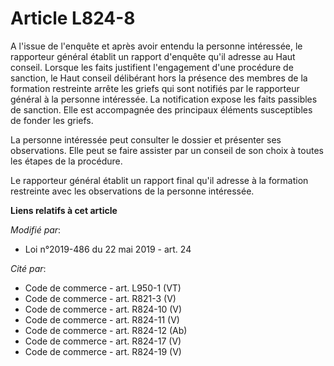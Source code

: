 # Article L824-8

A l'issue de l'enquête et après avoir entendu la personne intéressée, le rapporteur général établit un rapport d'enquête
qu'il adresse au Haut conseil. Lorsque les faits justifient l'engagement d'une procédure de sanction, le Haut conseil
délibérant hors la présence des membres de la formation restreinte arrête les griefs qui sont notifiés par le rapporteur
général à la personne intéressée. La notification expose les faits passibles de sanction. Elle est accompagnée des principaux
éléments susceptibles de fonder les griefs.

La personne intéressée peut consulter le dossier et présenter ses observations. Elle peut se faire assister par un conseil de
son choix à toutes les étapes de la procédure.

Le rapporteur général établit un rapport final qu'il adresse à la formation restreinte avec les observations de la personne
intéressée.

**Liens relatifs à cet article**

_Modifié par_:

  - Loi n°2019-486 du 22 mai 2019 - art. 24

_Cité par_:

  - Code de commerce - art. L950-1 (VT)
  - Code de commerce - art. R821-3 (V)
  - Code de commerce - art. R824-10 (V)
  - Code de commerce - art. R824-11 (V)
  - Code de commerce - art. R824-12 (Ab)
  - Code de commerce - art. R824-17 (V)
  - Code de commerce - art. R824-19 (V)
